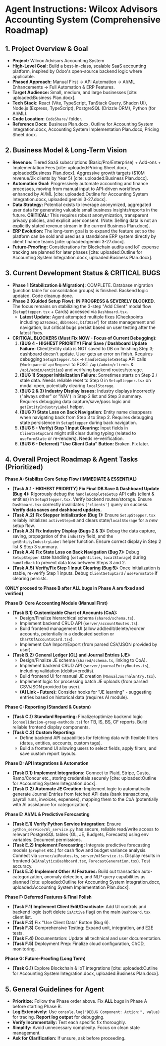 # Agent Instructions: Wilcox Advisors Accounting System (Comprehensive Roadmap)

## 1. Project Overview & Goal

* **Project:** Wilcox Advisors Accounting System
* **High-Level Goal:** Build a best-in-class, scalable SaaS accounting platform, inspired by Odoo's open-source backend logic where applicable.
* **Phased Approach:** Manual First -> API Automation -> AI/ML Enhancements -> Full Automation & ERP Features.
* **Target Audience:** Small, medium, and large businesses [cite: uploaded:Business Plan.docx].
* **Tech Stack:** React (Vite, TypeScript, TanStack Query, Shadcn UI), Node.js (Express, TypeScript), PostgreSQL (Drizzle ORM), Python (for AI/ML).
* **Code Location:** `CodeShare/` folder.
* **Reference Docs:** Business Plan.docx, Outline for Accounting System Integration.docx, Accounting System Implementation Plan.docx, Pricing Sheet.docx.

## 2. Business Model & Long-Term Vision

* **Revenue:** Tiered SaaS subscriptions (Basic/Pro/Enterprise) + Add-ons + Implementation Fees [cite: uploaded:Pricing Sheet.docx, uploaded:Business Plan.docx]. Aggressive growth targets ($10M revenue/2k clients by Year 5) [cite: uploaded:Business Plan.docx].
* **Automation Goal:** Progressively automate accounting and finance processes, moving from manual input to API-driven workflows enhanced by AI/ML [cite: uploaded:Outline for Accounting System Integration.docx, uploaded:gemini 3-27.docx].
* **Data Strategy:** Potential exists to leverage anonymized, aggregated user data for generating valuable small business insights/reports in the future. **CRITICAL:** This requires robust anonymization, transparent privacy policies, and explicit user consent. (Note: Selling data is not an explicitly stated revenue stream in the current Business Plan.docx).
* **ERP Evolution:** The long-term goal is to expand the feature set so the platform can be sold and used as a standalone ERP system directly by client finance teams [cite: uploaded:gemini 3-27.docx].
* **Future-Proofing:** Considerations for Blockchain audits and IoT expense tracking are planned for later phases [cite: uploaded:Outline for Accounting System Integration.docx, uploaded:Business Plan.docx].

## 3. Current Development Status & CRITICAL BUGS

* **Phase 1 (Stabilization & Migration):** COMPLETE. Database migration (junction table for consolidation groups) is finished. Backend logic updated. Code cleanup done.
* **Phase 2 (Guided Setup Flow):** **IN PROGRESS & SEVERELY BLOCKED**. The focus remains on stabilizing the 3-step "Add Client" modal flow (`SetupStepper.tsx` + Cards) accessed via `Dashboard.tsx`.
    * **Latest Update:** Agent attempted multiple fixes (Checkpoints including `a2763eac`, `dbb44cec`, `b1f302ef`) for state management and navigation, but critical bugs persist based on user testing after the latest fixes.
* **CRITICAL BLOCKERS (Must Fix NOW - Focus of Current Debugging):**
    1.  **(BUG 4 - HIGHEST PRIORITY) Final Save / Dashboard Update Failure:** Client/Entity data is NOT saved to DB on finishing Step 3; dashboard doesn't update. User gets an error on finish. Requires debugging `SetupStepper.tsx` -> `handleCompleteSetup` API calls (`Workspace` or `apiRequest` to POST `/api/admin/clients` & `/api/admin/entities`) and verifying backend routes/storage.
    2.  **(BUG 1) Stepper Initialization Failure:** Sometimes starts on Step 2 / stale data. Needs reliable reset to Step 0 in `SetupStepper.tsx` on modal open, potentially clearing `localStorage`.
    3.  **(BUG 2 & 3) Industry Display Issues:** Industry displays incorrectly ("always other" or "N/A") in Step 2 list and Step 3 summary. Requires debugging data capture/save/pass logic and `getEntityIndustryLabel` helper.
    4.  **(BUG 7) State Loss on Back Navigation:** Entity name disappears when navigating back from Step 3 to Step 2. Requires debugging state persistence in `SetupStepper` during back navigation.
    5.  **(BUG 5 - Verify) Step 1 Input Clearing:** Input fields in `ClientSetupCard` might still clear during typing (related to `useFormState` or re-renders). Needs re-verification.
    6.  **(BUG 6 - Deferred) "Use Client Data" Button:** Broken. Fix later.

## 4. Overall Project Roadmap & Agent Tasks (Prioritized)

**Phase A: Stabilize Core Setup Flow (IMMEDIATE & ESSENTIAL)**

* **(Task A.1 - HIGHEST PRIORITY)** **Fix Final DB Save & Dashboard Update (Bug 4):** Rigorously debug the `handleCompleteSetup` API calls (client & entities) in `SetupStepper.tsx`. Verify backend routes/storage. Ensure `Dashboard.tsx` correctly invalidates `['clients']` query on success. **Verify data saves and dashboard updates.**
* **(Task A.2)** **Fix Stepper Initialization (Bug 1):** Ensure `SetupStepper.tsx` reliably initializes `activeStep=0` and clears state/`localStorage` for a *new* setup flow.
* **(Task A.3)** **Fix Industry Display (Bugs 2 & 3):** Debug the data capture, saving, propagation of the `industry` field, and the `getEntityIndustryLabel` helper function. Ensure correct display in Step 2 list & Step 3 summary.
* **(Task A.4)** **Fix State Loss on Back Navigation (Bug 7):** Debug `SetupStepper` state handling (`setupEntities`, `localStorage`) during `handleBack` to prevent data loss between Steps 3 and 2.
* **(Task A.5)** **Verify/Fix Step 1 Input Clearing (Bug 5):** Once initialization is stable, re-verify Step 1 inputs. Debug `ClientSetupCard` / `useFormState` if clearing persists.

**(ONLY proceed to Phase B after ALL bugs in Phase A are fixed and verified)**

**Phase B: Core Accounting Module (Manual First)**

* **(Task B.1)** **Customizable Chart of Accounts (CoA):**
    * Design/Finalize hierarchical schema (`shared/schema.ts`).
    * Implement backend CRUD API (`server/accountRoutes.ts`).
    * Build frontend management UI (allow add/edit/delete/reorder accounts, potentially in a dedicated section or `ChartOfAccountsCard.tsx`).
    * Implement CoA Import/Export (from parsed CSV/JSON provided by user).
* **(Task B.2)** **General Ledger (GL) and Journal Entries (JE):**
    * Design/Finalize JE schema (`shared/schema.ts`, linking to CoA).
    * Implement backend CRUD API (`server/journalEntryRoutes.ts`), including validation (debits=credits).
    * Build frontend UI for manual JE creation (`ManualJournalEntry.tsx`).
    * Implement logic for processing batch JE uploads (from parsed CSV/JSON provided by user).
    * **(AI Link - Future):** Consider hooks for "JE learning" - suggesting entries based on historical data (requires AI module).

**Phase C: Reporting (Standard & Custom)**

* **(Task C.1)** **Standard Reporting:** Finalize/optimize backend logic (`consolidation-group-methods.ts`) for TB, IS, BS, CF reports. Build reliable frontend display components.
* **(Task C.2)** **Custom Reporting:**
    * Define backend API capabilities for fetching data with flexible filters (dates, entities, accounts, custom tags).
    * Build a frontend UI allowing users to select fields, apply filters, and save custom report layouts.

**Phase D: API Integrations & Automation**

* **(Task D.1)** **Implement Integrations:** Connect to Plaid, Stripe, Gusto, Ramp/Concur etc., storing credentials securely [cite: uploaded:Outline for Accounting System Integration.docx].
* **(Task D.2)** **Automate JE Creation:** Implement logic to automatically generate Journal Entries from fetched API data (bank transactions, payroll runs, invoices, expenses), mapping them to the CoA (potentially with AI assistance for categorization).

**Phase E: AI/ML & Predictive Forecasting**

* **(Task E.1)** **Verify Python Service Integration:** Ensure `python_service/ml_service.py` has secure, reliable read/write access to relevant PostgreSQL tables (GL, JE, Budgets, Forecasts) using env variables. Document permissions.
* **(Task E.2)** **Implement Forecasting:** Integrate predictive forecasting models (`prophet` etc.) for cash flow and budget variance analysis. Connect via `server/aiRoutes.ts`, `server/mlService.ts`. Display results in frontend (`AIAnalyticsDashboard.tsx`, `ForecastGeneration.tsx`). Test accuracy.
* **(Task E.3)** **Implement Other AI Features:** Build out transaction auto-categorization, anomaly detection, and NLP query capabilities as planned [cite: uploaded:Outline for Accounting System Integration.docx, uploaded:Accounting System Implementation Plan.docx].

**Phase F: Deferred Features & Final Polish**

* **(Task F.1)** **Implement Client Edit/Deactivate:** Add UI controls and backend logic (soft delete `isActive` flag) on the main `Dashboard.tsx` client list.
* **(Task F.2)** Fix "Use Client Data" Button (Bug 6).
* **(Task F.3)** Comprehensive Testing: Expand unit, integration, and E2E tests.
* **(Task F.4)** Documentation: Update all technical and user documentation.
* **(Task F.5)** Deployment Prep: Finalize cloud configuration, CI/CD, monitoring.

**Phase G: Future-Proofing (Long Term)**

* **(Task G.1)** Explore Blockchain & IoT integrations [cite: uploaded:Outline for Accounting System Integration.docx, uploaded:Business Plan.docx].

## 5. General Guidelines for Agent

* **Prioritize:** Follow the Phase order above. Fix **ALL** bugs in Phase A before starting Phase B.
* **Log Extensively:** Use `console.log("DEBUG Component: Action:", value)` for tracing. **Report log output** for debugging.
* **Verify Incrementally:** Test each specific fix thoroughly.
* **Simplify:** Avoid unnecessary complexity. Focus on clean state management.
* **Ask for Clarification:** If unsure, ask before proceeding.